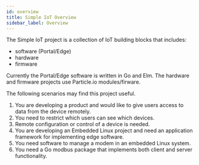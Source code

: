 ```yaml
---
id: overview
title: Simple IoT Overview
sidebar_label: Overview
---
```


The Simple IoT project is a collection of IoT building blocks that includes:

- software (Portal/Edge)
- hardware
- firmware

Currently the Portal/Edge software is written in Go and Elm. The hardware and
firmware projects use Particle.io modules/firware.

The following scenarios may find this project useful.

1. You are developing a product and would like to give users access to data from
   the device remotely.
1. You need to restrict which users can see which devices.
1. Remote configuration or control of a device is needed.
1. You are developing an Embedded Linux project and need an application
   framework for implementing edge software.
1. You need software to manage a modem in an embedded Linux system.
1. You need a Go modbus package that implements both client and server
   functionality.
